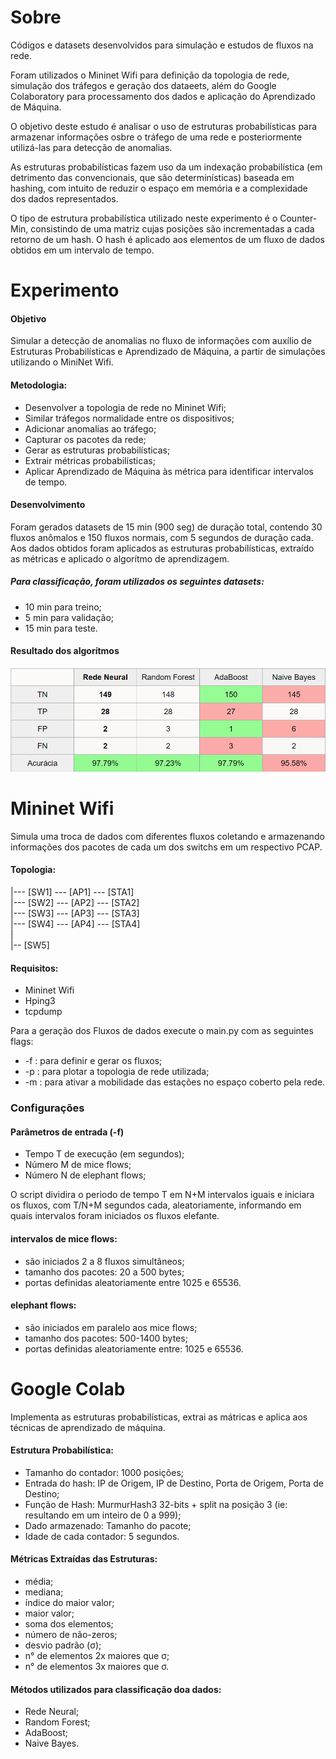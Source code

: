 # Sobre
Códigos e datasets desenvolvidos para simulação e estudos de fluxos na rede.

Foram utilizados o Mininet Wifi para definição da topologia de rede, simulação dos tráfegos e geração dos dataeets, além do Google Colaboratory para processamento dos dados e aplicação do Aprendizado de Máquina.

O objetivo deste estudo é analisar o uso de estruturas probabilísticas para armazenar informações osbre o tráfego de uma rede e posteriormente utilizá-las para detecção de anomalias.

As estruturas probabilísticas fazem uso da um indexação probabilística (em detrimento das convencionais, que são determinísticas) baseada em hashing, com intuito de reduzir o espaço em memória e a complexidade dos dados representados. 

O tipo de estrutura probabilística utilizado neste experimento é o Counter-Min, consistindo de uma matriz cujas posições são incrementadas a cada retorno de um hash. O hash é aplicado aos elementos de um fluxo de dados obtidos em um intervalo de tempo.

# Experimento

#### Objetivo
Simular a detecção de anomalias no fluxo de informações com auxílio de Estruturas Probabilísticas e Aprendizado de Máquina, a partir de simulações utilizando o MiniNet Wifi.

#### Metodologia:
- Desenvolver a topologia de rede no Mininet Wifi;
- Similar tráfegos normalidade entre os dispositivos;
- Adicionar anomalias ao tráfego;
- Capturar os pacotes da rede;
- Gerar as estruturas probabilísticas;
- Extrair métricas probabilísticas;
- Aplicar Aprendizado de Máquina às métrica para identificar intervalos de tempo.

#### Desenvolvimento
Foram gerados datasets de 15 min (900 seg) de duração total, contendo 30 fluxos anômalos e 150 fluxos normais, com 5 segundos de duração cada. Aos dados obtidos foram aplicados as estruturas probabilísticas, extraído as métricas e aplicado o algorítmo de aprendizagem.

##### Para classificação, foram utilizados os seguintes datasets:
- 10 min para treino;
- 5 min para validação;
- 15 min para teste.

#### Resultado dos algorítmos
![alt text](resultado-classificacao.png)


# Mininet Wifi
Simula uma troca de dados com diferentes fluxos coletando e armazenando informações dos pacotes de cada um dos switchs em um respectivo PCAP.

#### Topologia:

|--- [SW1] --- [AP1] --- [STA1] <br>
|--- [SW2] --- [AP2] --- [STA2] <br>
|--- [SW3] --- [AP3] --- [STA3] <br>
|--- [SW4] --- [AP4] --- [STA4] <br>
| <br>
|-- [SW5] <br>


#### Requisitos:
  - Mininet Wifi
  - Hping3
  - tcpdump

Para a geração dos Fluxos de dados execute o main.py com as seguintes flags:
  - -f : para definir e gerar os fluxos;
  - -p : para plotar a topologia de rede utilizada;
  - -m : para ativar a mobilidade das estações no espaço coberto pela rede.


### Configurações

#### Parâmetros de entrada (-f)
- Tempo T de execução (em segundos);
- Número M de mice flows;
- Número N de elephant flows;

O script dividira o periodo de tempo T em N+M intervalos iguais e iniciara os fluxos, com T/N+M segundos cada, aleatoriamente, informando em quais intervalos foram iniciados os fluxos elefante.

#### intervalos de mice flows:
- são iniciados 2 a 8 fluxos simultâneos;
- tamanho dos pacotes: 20 a 500 bytes;
- portas definidas aleatoriamente entre 1025 e 65536.

#### elephant flows:
- são iniciados em paralelo aos mice flows;
- tamanho dos pacotes: 500-1400 bytes;
- portas definidas aleatoriamente entre: 1025 e 65536.


# Google Colab
Implementa as estruturas probabilísticas, extrai as mátricas e aplica aos técnicas de aprendizado de máquina.

#### Estrutura Probabilística:
- Tamanho do contador: 1000 posições;
- Entrada do hash: IP de Origem, IP de Destino, Porta de Origem, Porta de Destino;
- Função de Hash: MurmurHash3 32-bits + split na posição 3 (ie: resultando em um inteiro de 0 a 999);
- Dado armazenado: Tamanho do pacote;
- Idade de cada contador: 5 segundos.

#### Métricas Extraídas das Estruturas:
- média;
- mediana;
- índice do maior valor;
- maior valor;
- soma dos elementos;
- número de não-zeros;
- desvio padrão (σ);
- n° de elementos 2x maiores que σ;
- n° de elementos 3x maiores que σ.

#### Métodos utilizados para classificação doa dados:
- Rede Neural;
- Random Forest;
- AdaBoost;
- Naive Bayes.
